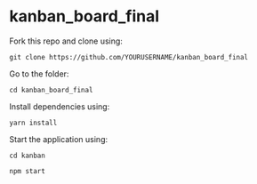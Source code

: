 # kanban_board_final
Fork this repo and clone using:

```git clone https://github.com/YOURUSERNAME/kanban_board_final```

Go to the folder:

```cd kanban_board_final```

Install dependencies using:

```yarn install```

Start the application using:

```cd kanban```

```npm start```

